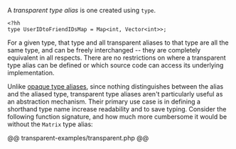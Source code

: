 A *transparent type alias* is one created using `type`. 

```
<?hh
type UserIDtoFriendIDsMap = Map<int, Vector<int>>;
```

For a given type, that type and all transparent aliases to that type are all the same type, and can be freely interchanged -- they are completely equivalent in all respects. There are no restrictions on where a transparent type alias can be defined or which source code can access its underlying implementation.

Unlike [opaque type aliases](./opaque.md), since nothing distinguishes between the alias and the aliased type, transparent type aliases aren't particularly useful as an abstraction mechanism. Their primary use case is in defining a shorthand type name increase readability and to save typing. Consider the following function signature, and how much more cumbersome it would be without the `Matrix` type alias:

@@ transparent-examples/transparent.php @@
